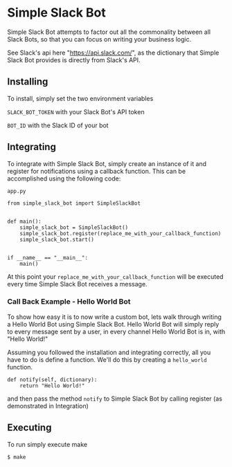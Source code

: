 # Simple Slack Bot

Simple Slack Bot attempts to factor out all the commonality between all Slack Bots, so that you can focus on writing your business logic.

See Slack's api here "https://api.slack.com/", as the dictionary that Simple Slack Bot provides is directly from Slack's API.


## Installing
To install, simply set the two environment variables

`SLACK_BOT_TOKEN` with your Slack Bot's API token

`BOT_ID` with the Slack ID of your bot


## Integrating

To integrate with Simple Slack Bot, simply create an instance of it and register for notifications using a callback function. This can be accomplished using the following code:


`app.py`
```
from simple_slack_bot import SimpleSlackBot


def main():
    simple_slack_bot = SimpleSlackBot()
    simple_slack_bot.register(replace_me_with_your_callback_function)
    simple_slack_bot.start()


if __name__ == "__main__":
    main()
```

At this point your `replace_me_with_your_callback_function` will be executed every time Simple Slack Bot receives a message.


### Call Back Example - Hello World Bot

To show how easy it is to now write a custom bot, lets walk through writing a Hello World Bot using Simple Slack Bot. Hello World Bot will simply reply to every message sent by a user, in every channel Hello World Bot is in, with "Hello World!"

Assuming you followed the installation and integrating correctly, all you have to do is define a function. We'll do this by creating a `hello_world` function.

```
def notify(self, dictionary):
    return "Hello World!"
```

and then pass the method `notify` to Simple Slack Bot by calling register (as demonstrated in Integration)



## Executing

To run simply execute make

`$ make`
